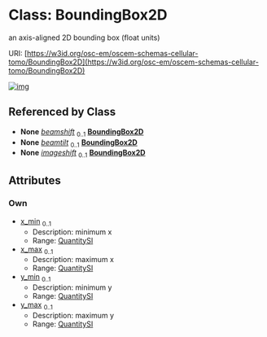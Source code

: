 
# Class: BoundingBox2D

an axis-aligned 2D bounding box (float units)

URI: [https://w3id.org/osc-em/oscem-schemas-cellular-tomo/BoundingBox2D](https://w3id.org/osc-em/oscem-schemas-cellular-tomo/BoundingBox2D)


[![img](https://yuml.me/diagram/nofunky;dir:TB/class/[QuantitySI],[QuantitySI]<y_max%200..1-++[BoundingBox2D],[QuantitySI]<y_min%200..1-++[BoundingBox2D],[QuantitySI]<x_max%200..1-++[BoundingBox2D],[QuantitySI]<x_min%200..1-++[BoundingBox2D],[Acquisition]++-%20beamshift%200..1>[BoundingBox2D],[Acquisition]++-%20beamtilt%200..1>[BoundingBox2D],[Acquisition]++-%20imageshift%200..1>[BoundingBox2D],[Acquisition])](https://yuml.me/diagram/nofunky;dir:TB/class/[QuantitySI],[QuantitySI]<y_max%200..1-++[BoundingBox2D],[QuantitySI]<y_min%200..1-++[BoundingBox2D],[QuantitySI]<x_max%200..1-++[BoundingBox2D],[QuantitySI]<x_min%200..1-++[BoundingBox2D],[Acquisition]++-%20beamshift%200..1>[BoundingBox2D],[Acquisition]++-%20beamtilt%200..1>[BoundingBox2D],[Acquisition]++-%20imageshift%200..1>[BoundingBox2D],[Acquisition])

## Referenced by Class

 *  **None** *[beamshift](beamshift.md)*  <sub>0..1</sub>  **[BoundingBox2D](BoundingBox2D.md)**
 *  **None** *[beamtilt](beamtilt.md)*  <sub>0..1</sub>  **[BoundingBox2D](BoundingBox2D.md)**
 *  **None** *[imageshift](imageshift.md)*  <sub>0..1</sub>  **[BoundingBox2D](BoundingBox2D.md)**

## Attributes


### Own

 * [x_min](x_min.md)  <sub>0..1</sub>
     * Description: minimum x
     * Range: [QuantitySI](QuantitySI.md)
 * [x_max](x_max.md)  <sub>0..1</sub>
     * Description: maximum x
     * Range: [QuantitySI](QuantitySI.md)
 * [y_min](y_min.md)  <sub>0..1</sub>
     * Description: minimum y
     * Range: [QuantitySI](QuantitySI.md)
 * [y_max](y_max.md)  <sub>0..1</sub>
     * Description: maximum y
     * Range: [QuantitySI](QuantitySI.md)
